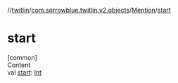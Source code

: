 //[twitlin](../../index.md)/[com.sorrowblue.twitlin.v2.objects](../index.md)/[Mention](index.md)/[start](start.md)



# start  
[common]  
Content  
val [start](start.md): [Int](https://kotlinlang.org/api/latest/jvm/stdlib/kotlin/-int/index.html)  



